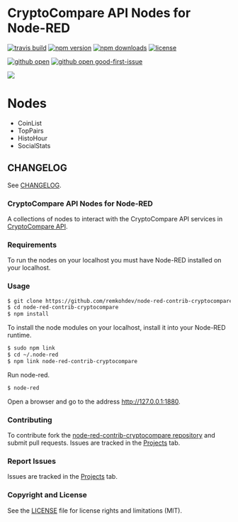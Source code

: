 CryptoCompare API Nodes for Node-RED
====================================

[![travis build](https://img.shields.io/travis/remkohdev/node-red-contrib-cryptocompare.svg)](https://travis-ci.org/remkohdev/node-red-contrib-cryptocompare)
[![npm version](https://img.shields.io/npm/v/node-red-contrib-cryptocompare.svg)](https://www.npmjs.com/package/node-red-contrib-cryptocompare)
[![npm downloads](https://img.shields.io/npm/dt/node-red-contrib-cryptocompare.svg)](https://www.npmjs.com/package/node-red-contrib-cryptocompare)
[![license](https://img.shields.io/npm/l/express.svg)](https://opensource.org/licenses/MIT)

[![github open](https://img.shields.io/github/issues-raw/remkohdev/node-red-contrib-cryptocompare/issues.svg)](https://github.com/remkohdev/node-red-contrib-cryptocompare/issues?utf8=%E2%9C%93&q=is%3Aissue+is%3Aopen)
[![github open good-first-issue](https://img.shields.io/github/issues-raw/remkohdev/node-red-contrib-cryptocompare/good-first-issue.svg)](https://github.com/remkohdev/node-red-contrib-cryptocompare/issues?q=is%3Aissue+is%3Aopen+label%3A%22good+first+issue%22)

<a target="blank" href="https://www.paypal.me/remkohdev"><img src="https://img.shields.io/badge/Donate-PayPal-blue.svg"/></a>

# Nodes

- CoinList
- TopPairs 
- HistoHour
- SocialStats

## CHANGELOG

See [CHANGELOG](CHANGELOG.md).

### CryptoCompare API Nodes for Node-RED

A collections of nodes to interact with the CryptoCompare API services in [CryptoCompare API](https://www.cryptocompare.com/api/).


### Requirements

To run the nodes on your localhost you must have Node-RED installed on your localhost. 

### Usage

```bash
$ git clone https://github.com/remkohdev/node-red-contrib-cryptocompare.git
$ cd node-red-contrib-cryptocompare
$ npm install
```

To install the node modules on your localhost, install it into your Node-RED runtime.

```bash
$ sudo npm link
$ cd ~/.node-red
$ npm link node-red-contrib-cryptocompare
```

Run node-red.

```bash
$ node-red
```

Open a browser and go to the address http://127.0.0.1:1880.


### Contributing

To contribute fork the [node-red-contrib-cryptocompare repository](https://github.com/remkohdev/node-red-contrib-cryptocompare.git) and submit pull requests. Issues are tracked in the [Projects](https://github.com/remkohdev/node-red-contrib-cryptocompare/projects/1) tab.


### Report Issues

Issues are tracked in the [Projects](https://github.com/remkohdev/node-red-contrib-cryptocompare/projects/1) tab.

### Copyright and License

See the [LICENSE](LICENSE.md) file for license rights and limitations (MIT).
